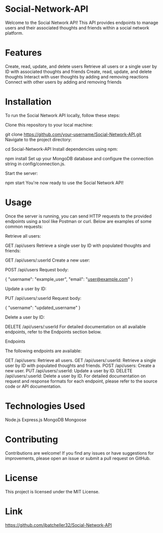 # Social-Network-API

Welcome to the Social Network API! This API provides endpoints to manage users and their associated thoughts and friends within a social network platform.


# Features
Create, read, update, and delete users
Retrieve all users or a single user by ID with associated thoughts and friends
Create, read, update, and delete thoughts
Interact with user thoughts by adding and removing reactions
Connect with other users by adding and removing friends


# Installation
To run the Social Network API locally, follow these steps:

Clone this repository to your local machine:


git clone https://github.com/your-username/Social-Network-API.git
Navigate to the project directory:


cd Social-Network-API
Install dependencies using npm:


npm install
Set up your MongoDB database and configure the connection string in config/connection.js.

Start the server:


npm start
You're now ready to use the Social Network API!

# Usage

Once the server is running, you can send HTTP requests to the provided endpoints using a tool like Postman or curl. Below are examples of some common requests:

Retrieve all users:


GET /api/users
Retrieve a single user by ID with populated thoughts and friends:


GET /api/users/:userId
Create a new user:


POST /api/users
Request body:


{
  "username": "example_user",
  "email": "user@example.com"
}

Update a user by ID:


PUT /api/users/:userId
Request body:


{
  "username": "updated_username"
}

Delete a user by ID:


DELETE /api/users/:userId
For detailed documentation on all available endpoints, refer to the Endpoints section below.

Endpoints

The following endpoints are available:

GET /api/users: Retrieve all users.
GET /api/users/:userId: Retrieve a single user by ID with populated thoughts and friends.
POST /api/users: Create a new user.
PUT /api/users/:userId: Update a user by ID.
DELETE /api/users/:userId: Delete a user by ID.
For detailed documentation on request and response formats for each endpoint, please refer to the source code or API documentation.

# Technologies Used

Node.js
Express.js
MongoDB
Mongoose


# Contributing

Contributions are welcome! If you find any issues or have suggestions for improvements, please open an issue or submit a pull request on GitHub.

# License

This project is licensed under the MIT License.


# Link

https://github.com/jbatcheller32/Social-Network-API


